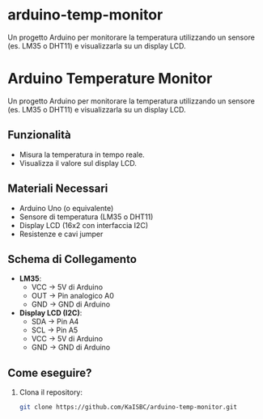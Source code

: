 # arduino-temp-monitor
Un progetto Arduino per monitorare la temperatura utilizzando un sensore (es. LM35 o DHT11) e visualizzarla su un display LCD.

# Arduino Temperature Monitor

Un progetto Arduino per monitorare la temperatura utilizzando un sensore (es. LM35 o DHT11) e visualizzarla su un display LCD.

## Funzionalità
- Misura la temperatura in tempo reale.
- Visualizza il valore sul display LCD.

## Materiali Necessari
- Arduino Uno (o equivalente)
- Sensore di temperatura (LM35 o DHT11)
- Display LCD (16x2 con interfaccia I2C)
- Resistenze e cavi jumper

## Schema di Collegamento
- **LM35**:
  - VCC → 5V di Arduino
  - OUT → Pin analogico A0
  - GND → GND di Arduino
- **Display LCD (I2C)**:
  - SDA → Pin A4
  - SCL → Pin A5
  - VCC → 5V di Arduino
  - GND → GND di Arduino

## Come eseguire?
1. Clona il repository:
   ```bash
   git clone https://github.com/KaISBC/arduino-temp-monitor.git
